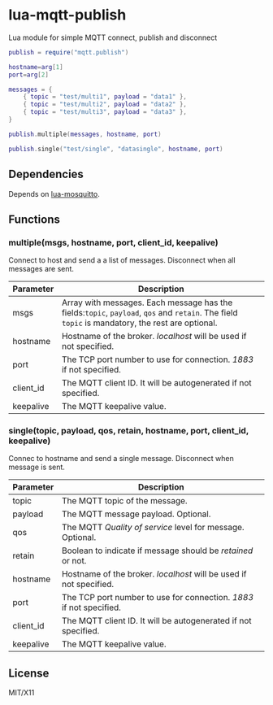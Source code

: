 # lua-mqtt-publish
 Lua module for simple MQTT connect, publish and disconnect

```lua
publish = require("mqtt.publish")

hostname=arg[1]
port=arg[2]

messages = {
	{ topic = "test/multi1", payload = "data1" },
	{ topic = "test/multi2", payload = "data2" },
	{ topic = "test/multi3", payload = "data3" },
}

publish.multiple(messages, hostname, port)

publish.single("test/single", "datasingle", hostname, port)

```

## Dependencies

Depends on [lua-mosquitto](https://github.com/flukso/lua-mosquitto).

## Functions


### multiple(msgs, hostname, port, client_id, keepalive)

Connect to host and send a a list of messages. Disconnect when all messages are sent.

Parameter | Description
----------|------------
msgs      | Array with messages. Each message has the fields:`topic`, `payload`, `qos` and `retain`. The field `topic` is mandatory, the rest are optional.
hostname  | Hostname of the broker. _localhost_ will be used if not specified.
port      | The TCP port number to use for connection. _1883_ if not specified.
client_id | The MQTT client ID. It will be autogenerated if not specified.
keepalive | The MQTT keepalive value.



### single(topic, payload, qos, retain, hostname, port, client_id, keepalive)

Connec to hostname and send a single message. Disconnect when message is sent.

Parameter | Description
----------|------------
topic     | The MQTT topic of the message.
payload   | The MQTT message payload. Optional.
qos       | The MQTT _Quality of service_ level for message. Optional.
retain    | Boolean to indicate if message should be _retained_ or not.
hostname  | Hostname of the broker. _localhost_ will be used if not specified.
port      | The TCP port number to use for connection. _1883_ if not specified.
client_id | The MQTT client ID. It will be autogenerated if not specified.
keepalive | The MQTT keepalive value.


## License

MIT/X11

